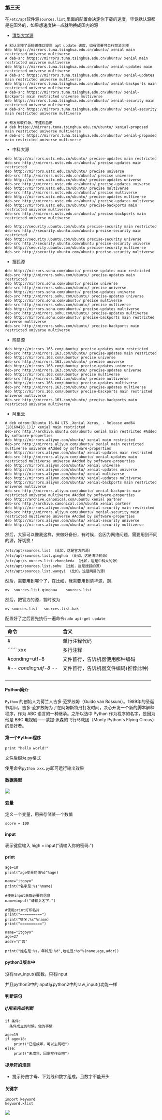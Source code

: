 ### 第三天

在`/etc/apt`软件源`sources.list`,里面的配置会决定你下载的速度，毕竟默认源都是在国外的，如果想速度快一点就哟换成国内的源

- [清华大学源](https://mirrors.tuna.tsinghua.edu.cn/help/ubuntu/)

```
# 默认注释了源码镜像以提高 apt update 速度，如有需要可自行取消注释
deb https://mirrors.tuna.tsinghua.edu.cn/ubuntu/ xenial main restricted universe multiverse
# deb-src https://mirrors.tuna.tsinghua.edu.cn/ubuntu/ xenial main restricted universe multiverse
deb https://mirrors.tuna.tsinghua.edu.cn/ubuntu/ xenial-updates main restricted universe multiverse
# deb-src https://mirrors.tuna.tsinghua.edu.cn/ubuntu/ xenial-updates main restricted universe multiverse
deb https://mirrors.tuna.tsinghua.edu.cn/ubuntu/ xenial-backports main restricted universe multiverse
# deb-src https://mirrors.tuna.tsinghua.edu.cn/ubuntu/ xenial-backports main restricted universe multiverse
deb https://mirrors.tuna.tsinghua.edu.cn/ubuntu/ xenial-security main restricted universe multiverse
# deb-src https://mirrors.tuna.tsinghua.edu.cn/ubuntu/ xenial-security main restricted universe multiverse

# 预发布软件源，不建议启用
# deb https://mirrors.tuna.tsinghua.edu.cn/ubuntu/ xenial-proposed main restricted universe multiverse
# deb-src https://mirrors.tuna.tsinghua.edu.cn/ubuntu/ xenial-proposed main restricted universe multiverse
```

- 中科大源

```
deb http://mirrors.ustc.edu.cn/ubuntu/ precise-updates main restricted
deb-src http://mirrors.ustc.edu.cn/ubuntu/ precise-updates main restricted
deb http://mirrors.ustc.edu.cn/ubuntu/ precise universe
deb-src http://mirrors.ustc.edu.cn/ubuntu/ precise universe
deb http://mirrors.ustc.edu.cn/ubuntu/ precise-updates universe
deb-src http://mirrors.ustc.edu.cn/ubuntu/ precise-updates universe
deb http://mirrors.ustc.edu.cn/ubuntu/ precise multiverse
deb-src http://mirrors.ustc.edu.cn/ubuntu/ precise multiverse
deb http://mirrors.ustc.edu.cn/ubuntu/ precise-updates multiverse
deb-src http://mirrors.ustc.edu.cn/ubuntu/ precise-updates multiverse
deb http://mirrors.ustc.edu.cn/ubuntu/ precise-backports main restricted universe multiverse
deb-src http://mirrors.ustc.edu.cn/ubuntu/ precise-backports main restricted universe multiverse

deb http://security.ubuntu.com/ubuntu precise-security main restricted
deb-src http://security.ubuntu.com/ubuntu precise-security main restricted
deb http://security.ubuntu.com/ubuntu precise-security universe
deb-src http://security.ubuntu.com/ubuntu precise-security universe
deb http://security.ubuntu.com/ubuntu precise-security multiverse
deb-src http://security.ubuntu.com/ubuntu precise-security multiverse
```

- 搜狐源

```
deb http://mirrors.sohu.com/ubuntu/ precise-updates main restricted
deb-src http://mirrors.sohu.com/ubuntu/ precise-updates main restricted
deb http://mirrors.sohu.com/ubuntu/ precise universe
deb-src http://mirrors.sohu.com/ubuntu/ precise universe
deb http://mirrors.sohu.com/ubuntu/ precise-updates universe
deb-src http://mirrors.sohu.com/ubuntu/ precise-updates universe
deb http://mirrors.sohu.com/ubuntu/ precise multiverse
deb-src http://mirrors.sohu.com/ubuntu/ precise multiverse
deb http://mirrors.sohu.com/ubuntu/ precise-updates multiverse
deb-src http://mirrors.sohu.com/ubuntu/ precise-updates multiverse
deb http://mirrors.sohu.com/ubuntu/ precise-backports main restricted universe multiverse
deb-src http://mirrors.sohu.com/ubuntu/ precise-backports main restricted universe multiverse
```
- 网易源

```
deb http://mirrors.163.com/ubuntu/ precise-updates main restricted
deb-src http://mirrors.163.com/ubuntu/ precise-updates main restricted
deb http://mirrors.163.com/ubuntu/ precise universe
deb-src http://mirrors.163.com/ubuntu/ precise universe
deb http://mirrors.163.com/ubuntu/ precise-updates universe
deb-src http://mirrors.163.com/ubuntu/ precise-updates universe
deb http://mirrors.163.com/ubuntu/ precise multiverse
deb-src http://mirrors.163.com/ubuntu/ precise multiverse
deb http://mirrors.163.com/ubuntu/ precise-updates multiverse
deb-src http://mirrors.163.com/ubuntu/ precise-updates multiverse
deb http://mirrors.163.com/ubuntu/ precise-backports main restricted universe multiverse
deb-src http://mirrors.163.com/ubuntu/ precise-backports main restricted universe multiverse
```
- 阿里云

```
# deb cdrom:[Ubuntu 16.04 LTS _Xenial Xerus_ - Release amd64 (20160420.1)]/ xenial main restricted
deb-src http://archive.ubuntu.com/ubuntu xenial main restricted #Added by software-properties
deb http://mirrors.aliyun.com/ubuntu/ xenial main restricted
deb-src http://mirrors.aliyun.com/ubuntu/ xenial main restricted multiverse universe #Added by software-properties
deb http://mirrors.aliyun.com/ubuntu/ xenial-updates main restricted
deb-src http://mirrors.aliyun.com/ubuntu/ xenial-updates main restricted multiverse universe #Added by software-properties
deb http://mirrors.aliyun.com/ubuntu/ xenial universe
deb http://mirrors.aliyun.com/ubuntu/ xenial-updates universe
deb http://mirrors.aliyun.com/ubuntu/ xenial multiverse
deb http://mirrors.aliyun.com/ubuntu/ xenial-updates multiverse
deb http://mirrors.aliyun.com/ubuntu/ xenial-backports main restricted universe multiverse
deb-src http://mirrors.aliyun.com/ubuntu/ xenial-backports main restricted universe multiverse #Added by software-properties
deb http://archive.canonical.com/ubuntu xenial partner
deb-src http://archive.canonical.com/ubuntu xenial partner
deb http://mirrors.aliyun.com/ubuntu/ xenial-security main restricted
deb-src http://mirrors.aliyun.com/ubuntu/ xenial-security main restricted multiverse universe #Added by software-properties
deb http://mirrors.aliyun.com/ubuntu/ xenial-security universe
deb http://mirrors.aliyun.com/ubuntu/ xenial-security multiverse
```
然后，大家可以像我这样，来做好备份，有时候，会因为网络问题，需要用到不同的源，好切换！
```
/etc/apt/sources.list （比如，这是官方的源）
/etc/apt/sources.list.qinghua （比如，这是清华的源）
/etc/apt/s ources.list.zhongkeda （比如，这是中科大的源）
/etc/apt/sources.list.sohu （比如，这是搜狐的源）
/etc/apt/sources.list.wangyi （比如，这是网易的源）
```
然后，需要用到哪个了，在比如，我需要用到清华源，则，
```
mv  sources.list.qinghua    sources.list
```
然后，把官方的源，暂时改为
```
mv sources.list   sources.list.bak  
```
配置好了之后要先执行一遍命令`sudo apt-get update`


| 命令     | 含义     |
| :------------- | :------------- |
|  #      | 单行注释代码       |
|`````` xxx ``` ``` | 多行注释       |
| #conding=utf-8 |文件首行，告诉机器使用那种编码        |
|#-*- conding:utf-8 -*-  |  文件首行，告诉机器文件编码(推荐此种) |
|      |        |
|      |        |
|      |        |
|      |        |

#### Python简介

`Python` 的创始人为荷兰人吉多·范罗苏姆（Guido van Rossum）。1989年的圣诞节期间，吉多·范罗苏姆为了在阿姆斯特丹打发时间，决心开发一个新的脚本解释程序，作为 ABC 语言的一种继承。之所以选中 Python 作为程序的名字，是因为他是 BBC 电视剧——蒙提·派森的飞行马戏团（Monty Python's Flying Circus）的爱好者。

#### 第一个Python程序
```
print "hello world!"
```
文件后缀为.py格式

使用命令`python xxx.py`即可运行输出效果

#### 数据类型

![](http://omvbl46i3.bkt.clouddn.com/c201e26d8f4d6b73b9704f0ceef8efe4.png)

#### 变量
定义一个变量，用来存储某一个数值
```
score = 100
```
#### input
表示键盘输入
high = input("请输入你的密码:")

#### print
```
age=18
print("age变量的值%d"%age)
```
```
name="itgoyo"
print("名字是:%s"%name)
```
```
#使用input获取必要的信息
name=input("请输入名字:")

#使用print打印名片
print("==========")
print("姓名:%s"%name)
print("==========")
```
```
name="itgoyo"
age=27
addr="广西"

print("姓名是:%s，年龄是:%d",地址是:%s"%(name,age,addr))
```
#### python3版本中
没有raw_input()函数。只有input

并且python3中的input与python2中的raw_input()功能一样

#### 判断语句

##### if用来完成判断
```
if 条件:
  条件成立的时候，做的事情

```
```
age=19
if age>18:
    print("已经成年，可以去网吧")
else:
    print("未成年，回家写作业吧")
```
#### 提示符的规则
- 提示符由字母、下划线和数字组成，且数字不能开头

#### 关键字
```
import keyword
keyword.klist
```
![](http://omvbl46i3.bkt.clouddn.com/88a12d260044cdd5e199a75ec5829abb.png)
